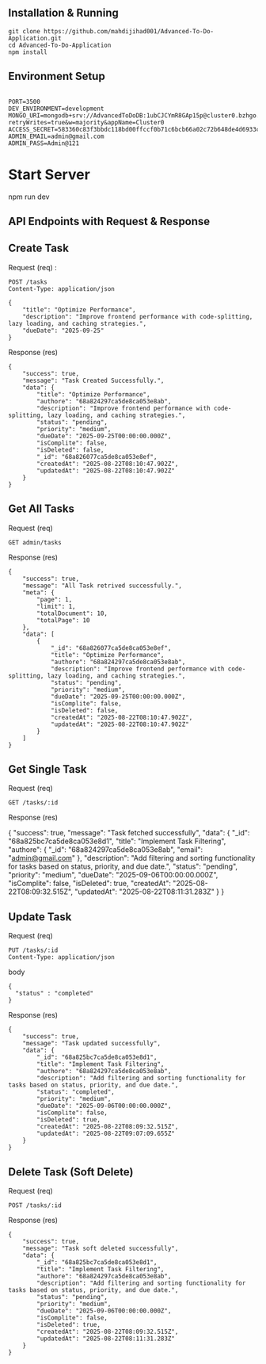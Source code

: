 ## Installation & Running

```
git clone https://github.com/mahdijihad001/Advanced-To-Do-Application.git
cd Advanced-To-Do-Application
npm install

```
## Environment Setup

```

PORT=3500
DEV_ENVIRONMENT=development
MONGO_URI=mongodb+srv://AdvancedToDoDB:1ubCJCYmR8GAp15p@cluster0.bzhgo.mongodb.net/AdvanceTODO_DB?retryWrites=true&w=majority&appName=Cluster0
ACCESS_SECRET=583360c83f3bbdc118bd00ffccf0b71c6bcb66a02c72b648de4d6933ca726c2250e945176b5c435b7e2da3a2e3569bae79d28d90eacc2607e19883f92d37d589
ADMIN_EMAIL=admin@gmail.com
ADMIN_PASS=Admin@121

```


# Start Server
npm run dev



## API Endpoints with Request & Response

## Create Task

Request (req) : 

```
POST /tasks
Content-Type: application/json 
```

```
{
    "title": "Optimize Performance",
    "description": "Improve frontend performance with code-splitting, lazy loading, and caching strategies.",
    "dueDate": "2025-09-25"
}
```

Response (res) 
```
{
    "success": true,
    "message": "Task Created Successfully.",
    "data": {
        "title": "Optimize Performance",
        "authore": "68a824297ca5de8ca053e8ab",
        "description": "Improve frontend performance with code-splitting, lazy loading, and caching strategies.",
        "status": "pending",
        "priority": "medium",
        "dueDate": "2025-09-25T00:00:00.000Z",
        "isComplite": false,
        "isDeleted": false,
        "_id": "68a826077ca5de8ca053e8ef",
        "createdAt": "2025-08-22T08:10:47.902Z",
        "updatedAt": "2025-08-22T08:10:47.902Z"
    }
}
```

## Get All Tasks

Request (req)
```
GET admin/tasks
```

Response (res)
```
{
    "success": true,
    "message": "All Task retrived successfully.",
    "meta": {
        "page": 1,
        "limit": 1,
        "totalDocument": 10,
        "totalPage": 10
    },
    "data": [
        {
            "_id": "68a826077ca5de8ca053e8ef",
            "title": "Optimize Performance",
            "authore": "68a824297ca5de8ca053e8ab",
            "description": "Improve frontend performance with code-splitting, lazy loading, and caching strategies.",
            "status": "pending",
            "priority": "medium",
            "dueDate": "2025-09-25T00:00:00.000Z",
            "isComplite": false,
            "isDeleted": false,
            "createdAt": "2025-08-22T08:10:47.902Z",
            "updatedAt": "2025-08-22T08:10:47.902Z"
        }
    ]
}
```
## Get Single Task

Request (req)
```
GET /tasks/:id
```

Response (res)

{
    "success": true,
    "message": "Task fetched successfully",
    "data": {
        "_id": "68a825bc7ca5de8ca053e8d1",
        "title": "Implement Task Filtering",
        "authore": {
            "_id": "68a824297ca5de8ca053e8ab",
            "email": "admin@gmail.com"
        },
        "description": "Add filtering and sorting functionality for tasks based on status, priority, and due date.",
        "status": "pending",
        "priority": "medium",
        "dueDate": "2025-09-06T00:00:00.000Z",
        "isComplite": false,
        "isDeleted": true,
        "createdAt": "2025-08-22T08:09:32.515Z",
        "updatedAt": "2025-08-22T08:11:31.283Z"
    }
}
## Update Task

Request (req)
```
PUT /tasks/:id
Content-Type: application/json
```
body
```
{
  "status" : "completed"
}

```
Response (res)
```
{
    "success": true,
    "message": "Task updated successfully",
    "data": {
        "_id": "68a825bc7ca5de8ca053e8d1",
        "title": "Implement Task Filtering",
        "authore": "68a824297ca5de8ca053e8ab",
        "description": "Add filtering and sorting functionality for tasks based on status, priority, and due date.",
        "status": "completed",
        "priority": "medium",
        "dueDate": "2025-09-06T00:00:00.000Z",
        "isComplite": false,
        "isDeleted": true,
        "createdAt": "2025-08-22T08:09:32.515Z",
        "updatedAt": "2025-08-22T09:07:09.655Z"
    }
}
```
##  Delete Task (Soft Delete)

Request (req)
```
POST /tasks/:id

```

Response (res)
```
{
    "success": true,
    "message": "Task soft deleted successfully",
    "data": {
        "_id": "68a825bc7ca5de8ca053e8d1",
        "title": "Implement Task Filtering",
        "authore": "68a824297ca5de8ca053e8ab",
        "description": "Add filtering and sorting functionality for tasks based on status, priority, and due date.",
        "status": "pending",
        "priority": "medium",
        "dueDate": "2025-09-06T00:00:00.000Z",
        "isComplite": false,
        "isDeleted": true,
        "createdAt": "2025-08-22T08:09:32.515Z",
        "updatedAt": "2025-08-22T08:11:31.283Z"
    }
}
```




